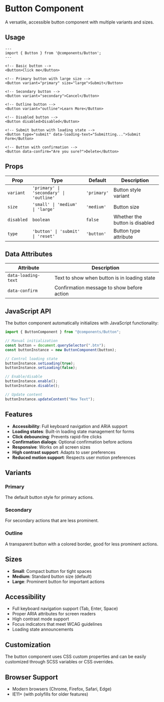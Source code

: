 # Button Component

A versatile, accessible button component with multiple variants and sizes.

## Usage

```astro
---
import { Button } from '@components/Button';
---

<!-- Basic button -->
<Button>Click me</Button>

<!-- Primary button with large size -->
<Button variant="primary" size="large">Submit</Button>

<!-- Secondary button -->
<Button variant="secondary">Cancel</Button>

<!-- Outline button -->
<Button variant="outline">Learn More</Button>

<!-- Disabled button -->
<Button disabled>Disabled</Button>

<!-- Submit button with loading state -->
<Button type="submit" data-loading-text="Submitting...">Submit Form</Button>

<!-- Button with confirmation -->
<Button data-confirm="Are you sure?">Delete</Button>
```

## Props

| Prop       | Type                                    | Default     | Description                    |
| ---------- | --------------------------------------- | ----------- | ------------------------------ |
| `variant`  | `'primary' \| 'secondary' \| 'outline'` | `'primary'` | Button style variant           |
| `size`     | `'small' \| 'medium' \| 'large'`        | `'medium'`  | Button size                    |
| `disabled` | `boolean`                               | `false`     | Whether the button is disabled |
| `type`     | `'button' \| 'submit' \| 'reset'`       | `'button'`  | Button type attribute          |

## Data Attributes

| Attribute           | Description                                  |
| ------------------- | -------------------------------------------- |
| `data-loading-text` | Text to show when button is in loading state |
| `data-confirm`      | Confirmation message to show before action   |

## JavaScript API

The button component automatically initializes with JavaScript functionality:

```javascript
import { ButtonComponent } from "@components/Button";

// Manual initialization
const button = document.querySelector(".btn");
const buttonInstance = new ButtonComponent(button);

// Control loading state
buttonInstance.setLoading(true);
buttonInstance.setLoading(false);

// Enable/disable
buttonInstance.enable();
buttonInstance.disable();

// Update content
buttonInstance.updateContent("New Text");
```

## Features

- **Accessibility**: Full keyboard navigation and ARIA support
- **Loading states**: Built-in loading state management for forms
- **Click debouncing**: Prevents rapid-fire clicks
- **Confirmation dialogs**: Optional confirmation before actions
- **Responsive**: Works on all screen sizes
- **High contrast support**: Adapts to user preferences
- **Reduced motion support**: Respects user motion preferences

## Variants

### Primary

The default button style for primary actions.

### Secondary

For secondary actions that are less prominent.

### Outline

A transparent button with a colored border, good for less prominent actions.

## Sizes

- **Small**: Compact button for tight spaces
- **Medium**: Standard button size (default)
- **Large**: Prominent button for important actions

## Accessibility

- Full keyboard navigation support (Tab, Enter, Space)
- Proper ARIA attributes for screen readers
- High contrast mode support
- Focus indicators that meet WCAG guidelines
- Loading state announcements

## Customization

The button component uses CSS custom properties and can be easily customized through SCSS variables or CSS overrides.

## Browser Support

- Modern browsers (Chrome, Firefox, Safari, Edge)
- IE11+ (with polyfills for older features)
